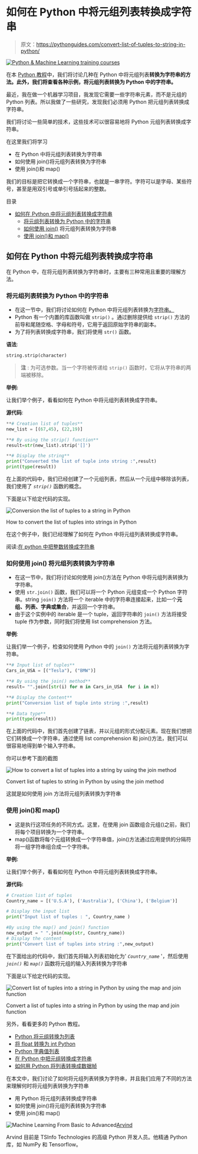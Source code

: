 # 如何在 Python 中将元组列表转换成字符串

> 原文：<https://pythonguides.com/convert-list-of-tuples-to-string-in-python/>

[![Python & Machine Learning training courses](img/49ec9c6da89a04c9f45bab643f8c765c.png)](https://sharepointsky.teachable.com/p/python-and-machine-learning-training-course)

在本 [Python 教程](https://pythonguides.com/python-programming-for-the-absolute-beginner/)中，我们将讨论几种在 Python 中将元组列表**转换为字符串的方法。此外，我们将查看各种示例，将元组列表转换为 Python 中的字符串。**

最近，我在做一个机器学习项目，我发现它需要一些字符串元素，而不是元组的 Python 列表。所以我做了一些研究，发现我们必须用 Python 把元组列表转换成字符串。

我们将讨论一些简单的技术，这些技术可以很容易地将 Python 元组列表转换成字符串。

在这里我们将学习

*   在 Python 中将元组列表转换为字符串
*   如何使用 join()将元组列表转换为字符串
*   使用 join()和 map()

我们的目标是把它转换成一个字符串，也就是一串字符。字符可以是字母、某些符号，甚至是用双引号或单引号括起来的整数。

目录

[](#)

*   [如何在 Python 中将元组列表转换成字符串](#How_to_convert_list_of_tuples_to_string_in_Python "How to convert list of tuples to string in Python")
    *   [将元组列表转换为 Python 中的字符串](#Convert_list_of_tuples_to_string_in_Python "Convert list of tuples to string in Python")
    *   [如何使用 join()](#How_to_convert_list_of_tuples_to_string_using_join "How to convert list of tuples to string using join()") 将元组列表转换为字符串
    *   [使用 join()和 map()](#Using_join_and_map "Using join() and map()")

## 如何在 Python 中将元组列表转换成字符串

在 Python 中，在将元组列表转换为字符串时，主要有三种常用且重要的理解方法。

### 将元组列表转换为 Python 中的字符串

*   在这一节中，我们将讨论如何在 Python 中将元组列表转换为[字符串。](https://pythonguides.com/create-a-string-in-python/)
*   Python 有一个内置的库函数叫做 `strip()` 。通过删除提供给 `strip()` 方法的前导和尾随空格、字母和符号，它用于返回原始字符串的副本。
*   为了将列表转换成字符串，我们将使用 `str()` 函数。

**语法**:

```py
string.strip(character)
```

> **注** : 为可选参数。当一个字符被传递给 `strip()` 函数时，它将从字符串的两端被移除。

**举例:**

让我们举个例子，看看如何在 Python 中将元组列表转换成字符串。

**源代码**:

```py
**# Creation list of tuples**
new_list = [(67,45), (22,19)]

**# By using the strip() function**
result=str(new_list).strip('[]')

**# Display the string**
print("Converted the list of tuple into string :",result)
print(type(result))
```

在上面的代码中，我们已经创建了一个元组列表，然后从一个元组中移除该列表，我们使用了 *`strip()`* 函数的概念。

下面是以下给定代码的实现。

![Conversion the list of tuples to a string in Python](img/45bebff8ce9525a132fab3c4ebe9680d.png "Conversion the list of tuples to a string in Python")

How to convert the list of tuples into strings in Python

在这个例子中，我们已经理解了如何在 Python 中将元组列表转换成字符串。

阅读:[在 python 中把整数转换成字符串](https://pythonguides.com/convert-an-integer-to-string-in-python/)

### 如何使用 join() 将元组列表转换为字符串

*   在这一节中，我们将讨论如何使用 join()方法在 Python 中将元组列表转换为字符串。
*   使用 `str.join()` 函数，我们可以将一个 Python 元组变成一个 Python 字符串。string `join()` 方法将一个 iterable 中的字符串连接起来，比如一个**元组、列表、字典或集合**，并返回一个字符串。
*   由于这个实例中的 iterable 是一个 tuple，返回字符串的 `join()` 方法将接受 tuple 作为参数，同时我们将使用 list comprehension 方法。

**举例**:

让我们举一个例子，检查如何使用 Python 中的 `join()` 方法将元组列表转换为字符串。

```py
**# Input list of tuples**
Cars_in_USA = [("Tesla"), ("BMW")]

**# By using the join() method**
result= "".join([str(i) for m in Cars_in_USA  for i in m])

**# Display the Content**
print("Conversion list of tuple into string :",result)

**# Data type**
print(type(result))
```

在上面的代码中，我们首先创建了链表，并以元组的形式分配元素。现在我们想把它们转换成一个字符串，通过使用 list comprehension 和 join()方法，我们可以很容易地得到单个输入字符串。

你可以参考下面的截图

![How to convert a list of tuples into a string by using the join method](img/3bb2939cd659e97a94459e542573aa04.png "How to convert a list of tuples into a string by using the join method")

Convert list of tuples to string in Python by using the join method

这就是如何使用 join 方法将元组列表转换为字符串

### 使用 join()和 map()

*   这是执行这项任务的不同方式。这里，在使用 join 函数组合元组()之前，我们将每个项目转换为一个字符串。
*   map()函数将每个元组转换成一个字符串值，join()方法通过应用提供的分隔符将一组字符串组合成一个字符串。

**举例:**

让我们举个例子，看看如何在 Python 中将元组列表转换成字符串。

**源代码:**

```py
# Creation list of tuples
Country_name = [('U.S.A'), ('Australia'), ('China'), ('Belgium')]

# Display the input list
print("Input list of tuples : ", Country_name )

#By using the map() and join() function 
new_output = " ".join(map(str, Country_name))
# Display the content
print("Convert list of tuples into string :",new_output)
```

在下面给出的代码中，我们首先将输入列表初始化为' *`Country_name`* '，然后使用 *`join()`* 和 *`map()`* 函数将元组的输入列表转换为字符串

下面是以下给定代码的实现。

![Convert list of tuples into a string in Python by using the map and join function](img/515ba6b88732ec8fd420b46b36bdbd7c.png "Convert list of tuples into a string in Python by using the map and join function")

Convert a list of tuples into a string in Python by using the map and join function

另外，看看更多的 Python 教程。

*   [Python 将元组转换为列表](https://pythonguides.com/python-convert-tuple-to-list/)
*   [将 float 转换为 int Python](https://pythonguides.com/convert-float-to-int-python/)
*   [Python 字典值列表](https://pythonguides.com/python-dictionary-values-to-list/)
*   [在 Python 中把元组转换成字符串](https://pythonguides.com/convert-tuple-to-string-in-python/)
*   [如何用 Python 将列表转换成数据帧](https://pythonguides.com/convert-a-list-to-dataframe-in-python/)

在本文中，我们讨论了如何将元组列表转换为字符串，并且我们应用了不同的方法来理解何时将元组列表转换为字符串

*   用 Python 将元组列表转换成字符串
*   如何使用 join()将元组列表转换为字符串
*   使用 join()和 map()

![Machine Learning From Basic to Advanced](img/0100ae91cd5a23f9c15325e675241c25.png "Arvind scaled")[Arvind](https://pythonguides.com/author/arvind/)

Arvind 目前是 TSInfo Technologies 的高级 Python 开发人员。他精通 Python 库，如 NumPy 和 Tensorflow。